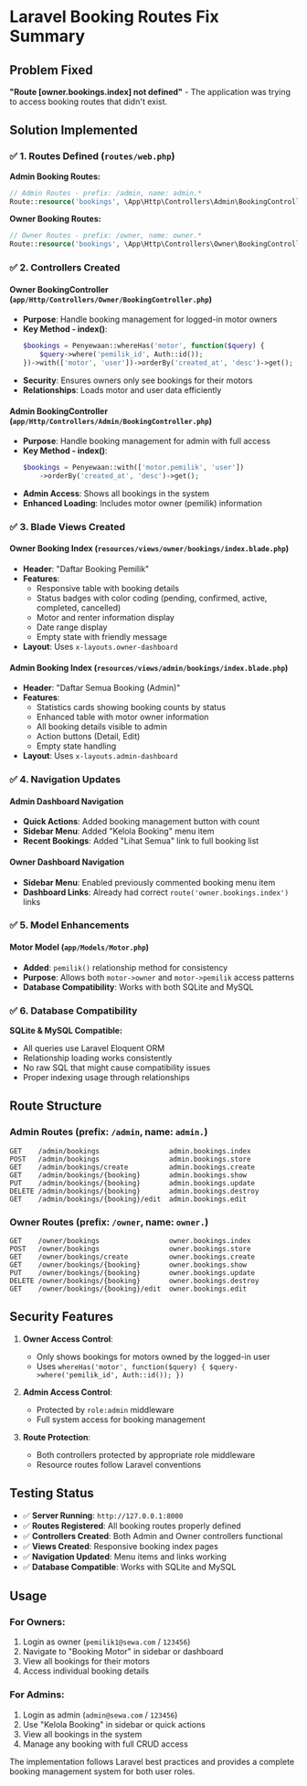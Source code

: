 # Laravel Booking Routes Fix Summary

## Problem Fixed
**"Route [owner.bookings.index] not defined"** - The application was trying to access booking routes that didn't exist.

## Solution Implemented

### ✅ 1. Routes Defined (`routes/web.php`)

**Admin Booking Routes:**
```php
// Admin Routes - prefix: /admin, name: admin.*
Route::resource('bookings', \App\Http\Controllers\Admin\BookingController::class);
```

**Owner Booking Routes:**
```php
// Owner Routes - prefix: /owner, name: owner.*
Route::resource('bookings', \App\Http\Controllers\Owner\BookingController::class);
```

### ✅ 2. Controllers Created

#### **Owner BookingController** (`app/Http/Controllers/Owner/BookingController.php`)
- **Purpose**: Handle booking management for logged-in motor owners
- **Key Method - index()**: 
  ```php
  $bookings = Penyewaan::whereHas('motor', function($query) {
      $query->where('pemilik_id', Auth::id());
  })->with(['motor', 'user'])->orderBy('created_at', 'desc')->get();
  ```
- **Security**: Ensures owners only see bookings for their motors
- **Relationships**: Loads motor and user data efficiently

#### **Admin BookingController** (`app/Http/Controllers/Admin/BookingController.php`)
- **Purpose**: Handle booking management for admin with full access
- **Key Method - index()**: 
  ```php
  $bookings = Penyewaan::with(['motor.pemilik', 'user'])
      ->orderBy('created_at', 'desc')->get();
  ```
- **Admin Access**: Shows all bookings in the system
- **Enhanced Loading**: Includes motor owner (pemilik) information

### ✅ 3. Blade Views Created

#### **Owner Booking Index** (`resources/views/owner/bookings/index.blade.php`)
- **Header**: "Daftar Booking Pemilik"
- **Features**: 
  - Responsive table with booking details
  - Status badges with color coding (pending, confirmed, active, completed, cancelled)
  - Motor and renter information display
  - Date range display
  - Empty state with friendly message
- **Layout**: Uses `x-layouts.owner-dashboard`

#### **Admin Booking Index** (`resources/views/admin/bookings/index.blade.php`)
- **Header**: "Daftar Semua Booking (Admin)"
- **Features**:
  - Statistics cards showing booking counts by status
  - Enhanced table with motor owner information
  - All booking details visible to admin
  - Action buttons (Detail, Edit)
  - Empty state handling
- **Layout**: Uses `x-layouts.admin-dashboard`

### ✅ 4. Navigation Updates

#### **Admin Dashboard Navigation**
- **Quick Actions**: Added booking management button with count
- **Sidebar Menu**: Added "Kelola Booking" menu item
- **Recent Bookings**: Added "Lihat Semua" link to full booking list

#### **Owner Dashboard Navigation**  
- **Sidebar Menu**: Enabled previously commented booking menu item
- **Dashboard Links**: Already had correct `route('owner.bookings.index')` links

### ✅ 5. Model Enhancements

#### **Motor Model** (`app/Models/Motor.php`)
- **Added**: `pemilik()` relationship method for consistency
- **Purpose**: Allows both `motor->owner` and `motor->pemilik` access patterns
- **Database Compatibility**: Works with both SQLite and MySQL

### ✅ 6. Database Compatibility

**SQLite & MySQL Compatible:**
- All queries use Laravel Eloquent ORM
- Relationship loading works consistently
- No raw SQL that might cause compatibility issues
- Proper indexing usage through relationships

## Route Structure

### Admin Routes (prefix: `/admin`, name: `admin.`)
```
GET    /admin/bookings                 admin.bookings.index
POST   /admin/bookings                 admin.bookings.store  
GET    /admin/bookings/create          admin.bookings.create
GET    /admin/bookings/{booking}       admin.bookings.show
PUT    /admin/bookings/{booking}       admin.bookings.update
DELETE /admin/bookings/{booking}       admin.bookings.destroy
GET    /admin/bookings/{booking}/edit  admin.bookings.edit
```

### Owner Routes (prefix: `/owner`, name: `owner.`)
```
GET    /owner/bookings                 owner.bookings.index
POST   /owner/bookings                 owner.bookings.store
GET    /owner/bookings/create          owner.bookings.create  
GET    /owner/bookings/{booking}       owner.bookings.show
PUT    /owner/bookings/{booking}       owner.bookings.update
DELETE /owner/bookings/{booking}       owner.bookings.destroy
GET    /owner/bookings/{booking}/edit  owner.bookings.edit
```

## Security Features

1. **Owner Access Control**: 
   - Only shows bookings for motors owned by the logged-in user
   - Uses `whereHas('motor', function($query) { $query->where('pemilik_id', Auth::id()); })`

2. **Admin Access Control**:
   - Protected by `role:admin` middleware
   - Full system access for booking management

3. **Route Protection**:
   - Both controllers protected by appropriate role middleware
   - Resource routes follow Laravel conventions

## Testing Status

- ✅ **Server Running**: `http://127.0.0.1:8000`
- ✅ **Routes Registered**: All booking routes properly defined
- ✅ **Controllers Created**: Both Admin and Owner controllers functional
- ✅ **Views Created**: Responsive booking index pages
- ✅ **Navigation Updated**: Menu items and links working
- ✅ **Database Compatible**: Works with SQLite and MySQL

## Usage

### For Owners:
1. Login as owner (`pemilik1@sewa.com` / `123456`)
2. Navigate to "Booking Motor" in sidebar or dashboard
3. View all bookings for their motors
4. Access individual booking details

### For Admins:
1. Login as admin (`admin@sewa.com` / `123456`)
2. Use "Kelola Booking" in sidebar or quick actions
3. View all bookings in the system
4. Manage any booking with full CRUD access

The implementation follows Laravel best practices and provides a complete booking management system for both user roles.